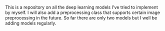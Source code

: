This is a repository on all the deep learning models I've tried to implement by myself. I will also add a preprocessing class that supports certain image preprocessing in the future. So far there are only two models but I well be adding models regularly.
